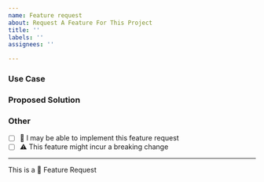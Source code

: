 ```yaml
---
name: Feature request
about: Request A Feature For This Project
title: ''
labels: ''
assignees: ''

---
```


<!-- short description of the feature you are proposing: -->





### Use Case

<!-- why do you need this feature? -->





### Proposed Solution

<!-- Please include prototype/workaround/sketch/reference implementation: -->





### Other

<!-- 
e.g. detailed explanation, stacktraces, related issues, suggestions on how to fix, 
links for us to have context, eg. associated pull-request, stackoverflow, slack, etc
-->





* [ ] :wave: I may be able to implement this feature request
* [ ] :warning: This feature might incur a breaking change

---

This is a :rocket: Feature Request
